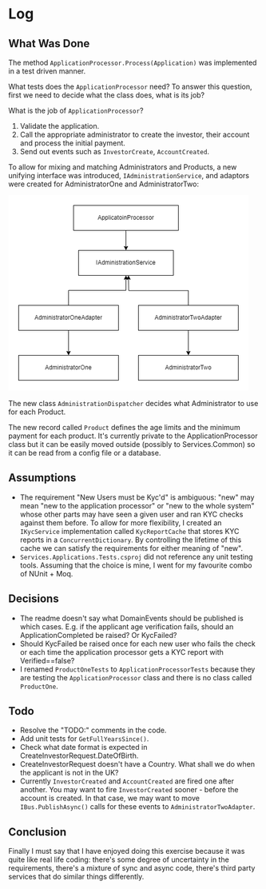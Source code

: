 # Log

## What Was Done

The method ```ApplicationProcessor.Process(Application)``` was implemented in a test driven manner.

What tests does the ```ApplicationProcessor``` need? To answer this question, first we need to decide what the class does, what is its job?

What is the job of ```ApplicationProcessor```?

1. Validate the application.
2. Call the appropriate administrator to create the investor, their account and process the initial payment.
3. Send out events such as ```InvestorCreate```, ```AccountCreated```.

To allow for mixing and matching Administrators and Products, a new unifying interface was introduced, ```IAdministrationService```, and adaptors were created for AdministratorOne and AdministratorTwo:

![The IAdministrationService hierarchy](IAdministrationService.png)

The new class ```AdministrationDispatcher``` decides what Administrator to use for each Product. 

The new record called ```Product``` defines the age limits and the minimum payment for each product. It's currently private to the ApplicationProcessor class but it can be easily moved outside (possibly to Services.Common) so it can be read from a config file or a database.


## Assumptions

* The requirement "New Users must be Kyc'd" is ambiguous: "new" may mean "new to the application processor" or "new to the whole system" whose other parts may have seen a given user and ran KYC checks against them before. To allow for more flexibility, I created an ```IKycService``` implementation called ```KycReportCache``` that stores KYC reports in a ```ConcurrentDictionary```. By controlling the lifetime of this cache we can satisfy the requirements for either meaning of "new". 
* ```Services.Applications.Tests.csproj``` did not reference any unit testing tools. Assuming that the choice is mine, I went for my favourite combo of NUnit + Moq.


## Decisions

* The readme doesn't say what DomainEvents should be published is which cases. E.g. if the applicant age verification fails, should an ApplicationCompleted be raised? Or KycFailed? 
* Should KycFailed be raised once for each new user who fails the check or each time the application processor gets a KYC report with Verified==false? 
* I renamed ```ProductOneTests``` to ```ApplicationProcessorTests``` because they are testing the ```ApplicationProcessor``` class and there is no class called ```ProductOne```.

## Todo

* Resolve the "TODO:" comments in the code. 
* Add unit tests for ```GetFullYearsSince()```.
* Check what date format is expected in CreateInvestorRequest.DateOfBirth. 
* CreateInvestorRequest doesn't have a Country. What shall we do when the applicant is not in the UK?
* Currently ```InvestorCreated``` and ```AccountCreated``` are fired one after another. You may want to fire ```InvestorCreated``` sooner - before the account is created. In that case, we may want to move ```IBus.PublishAsync()``` calls for these events to ```AdministratorTwoAdapter```.

## Conclusion

Finally I must say that I have enjoyed doing this exercise because it was quite like real life coding: there's some degree of uncertainty in the requirements, there's a mixture of sync and async code, there's third party services that do similar things differently.  

